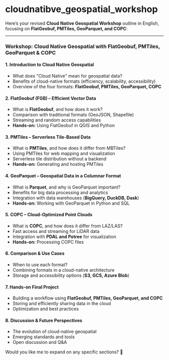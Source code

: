 # cloudnatibve_geospatial_workshop

Here’s your revised **Cloud Native Geospatial Workshop** outline in English, focusing on **FlatGeobuf, PMTiles, GeoParquet, and COPC**:  

---

### **Workshop: Cloud Native Geospatial with FlatGeobuf, PMTiles, GeoParquet & COPC**  

#### **1. Introduction to Cloud Native Geospatial**  
   - What does "Cloud Native" mean for geospatial data?  
   - Benefits of cloud-native formats (efficiency, scalability, accessibility)  
   - Overview of the four formats: **FlatGeobuf, PMTiles, GeoParquet, COPC**  

#### **2. FlatGeobuf (FGB) – Efficient Vector Data**  
   - What is **FlatGeobuf**, and how does it work?  
   - Comparison with traditional formats (GeoJSON, Shapefile)  
   - Streaming and random access capabilities  
   - **Hands-on:** Using FlatGeobuf in QGIS and Python  

#### **3. PMTiles – Serverless Tile-Based Data**  
   - What is **PMTiles**, and how does it differ from MBTiles?  
   - Using PMTiles for web mapping and visualization  
   - Serverless tile distribution without a backend  
   - **Hands-on:** Generating and hosting PMTiles  

#### **4. GeoParquet – Geospatial Data in a Columnar Format**  
   - What is **Parquet**, and why is GeoParquet important?  
   - Benefits for big data processing and analytics  
   - Integration with data warehouses (**BigQuery, DuckDB, Dask**)  
   - **Hands-on:** Working with GeoParquet in Python and SQL  

#### **5. COPC – Cloud-Optimized Point Clouds**  
   - What is **COPC**, and how does it differ from LAZ/LAS?  
   - Fast access and streaming for LiDAR data  
   - Integration with **PDAL and Potree** for visualization  
   - **Hands-on:** Processing COPC files  

#### **6. Comparison & Use Cases**  
   - When to use each format?  
   - Combining formats in a cloud-native architecture  
   - Storage and accessibility options (**S3, GCS, Azure Blob**)  

#### **7. Hands-on Final Project**  
   - Building a workflow using **FlatGeobuf, PMTiles, GeoParquet, and COPC**  
   - Storing and efficiently sharing data in the cloud  
   - Optimization and best practices  

#### **8. Discussion & Future Perspectives**  
   - The evolution of cloud-native geospatial  
   - Emerging standards and tools  
   - Open discussion and Q&A  

Would you like me to expand on any specific sections? 🚀
